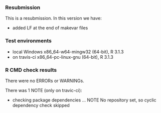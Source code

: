 ### Resubmission
This is a resubmission. In this version we have:

* added LF at the end of makevar files


### Test environments
* local Windows x86_64-w64-mingw32 (64-bit), R 3.1.3
* on travis-ci  x86_64-pc-linux-gnu (64-bit), R 3.1.3

### R CMD check results
There were no ERRORs or WARNINGs. 

There was 1 NOTE (only on travic-ci):
* checking package dependencies ... NOTE
  No repository set, so cyclic dependency check skipped
 



